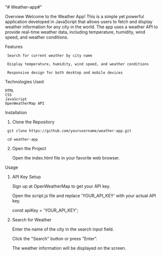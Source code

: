 "# Weather-app#" 

Overview
Welcome to the Weather App! This is a simple yet powerful application developed in JavaScript that allows users to fetch and display weather information for any city in the world. The app uses a weather API to provide real-time weather data, including temperature, humidity, wind speed, and weather conditions.

Features

     Search for current weather by city name

     Display temperature, humidity, wind speed, and weather conditions

     Responsive design for both desktop and mobile devices


Technologies Used

    HTML
    CSS
    JavaScript
    OpenWeatherMap API

Installation
   1. Clone the Repository

     git clone https://github.com/yourusername/weather-app.git

     cd weather-app

  2. Open the Project
   
     Open the index.html file in your favorite web browser.

 Usage
 
  1. API Key Setup

     Sign up at OpenWeatherMap to get your API key.
     
     Open the script.js file and replace 'YOUR_API_KEY' with your actual API key.

     const apiKey = 'YOUR_API_KEY';


  2. Search for Weather

     Enter the name of the city in the search input field.
    
     Click the "Search" button or press "Enter".
    
     The weather information will be displayed on the screen.
